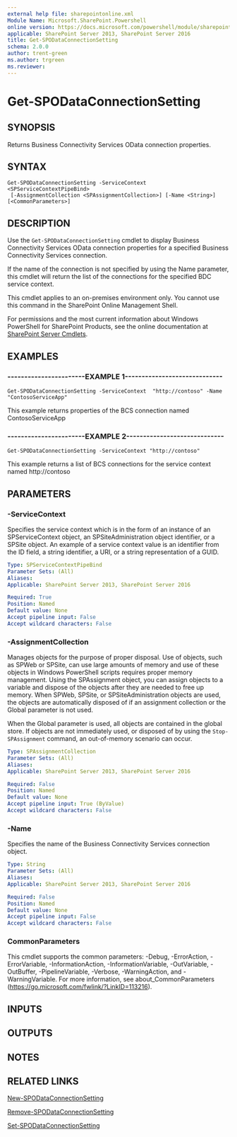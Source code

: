 ```yaml
---
external help file: sharepointonline.xml
Module Name: Microsoft.SharePoint.Powershell
online version: https://docs.microsoft.com/powershell/module/sharepoint-server/get-spodataconnectionsetting
applicable: SharePoint Server 2013, SharePoint Server 2016
title: Get-SPODataConnectionSetting
schema: 2.0.0
author: trent-green
ms.author: trgreen
ms.reviewer:
---
```


# Get-SPODataConnectionSetting

## SYNOPSIS

Returns Business Connectivity Services OData connection properties.


## SYNTAX

```
Get-SPODataConnectionSetting -ServiceContext <SPServiceContextPipeBind>
 [-AssignmentCollection <SPAssignmentCollection>] [-Name <String>] [<CommonParameters>]
```

## DESCRIPTION
Use the `Get-SPODataConnectionSetting` cmdlet to display Business Connectivity Services OData connection properties for a specified Business Connectivity Services connection.

If the name of the connection is not specified by using the Name parameter, this cmdlet will return the list of the connections for the specified BDC service context.

This cmdlet applies to an on-premises environment only.
You cannot use this command in the SharePoint Online Management Shell.

For permissions and the most current information about Windows PowerShell for SharePoint Products, see the online documentation at [SharePoint Server Cmdlets](https://go.microsoft.com/fwlink/p/?LinkId=251831).


## EXAMPLES

### -----------------------EXAMPLE 1-----------------------------
```
Get-SPODataConnectionSetting -ServiceContext  "http://contoso" -Name "ContosoServiceApp"
```

This example returns properties of the BCS connection named ContosoServiceApp

### -----------------------EXAMPLE 2-----------------------------
```
Get-SPODataConnectionSetting -ServiceContext "http://contoso"
```

This example returns a list of BCS connections for the service context named http://contoso


## PARAMETERS

### -ServiceContext
Specifies the service context which is in the form of an instance of an SPServiceContext object, an SPSiteAdministration object identifier, or a SPSite object.
An example of a service context value is an identifier from the ID field, a string identifier, a URI, or a string representation of a GUID.


```yaml
Type: SPServiceContextPipeBind
Parameter Sets: (All)
Aliases: 
Applicable: SharePoint Server 2013, SharePoint Server 2016

Required: True
Position: Named
Default value: None
Accept pipeline input: False
Accept wildcard characters: False
```

### -AssignmentCollection
Manages objects for the purpose of proper disposal.
Use of objects, such as SPWeb or SPSite, can use large amounts of memory and use of these objects in Windows PowerShell scripts requires proper memory management.
Using the SPAssignment object, you can assign objects to a variable and dispose of the objects after they are needed to free up memory.
When SPWeb, SPSite, or SPSiteAdministration objects are used, the objects are automatically disposed of if an assignment collection or the Global parameter is not used.

When the Global parameter is used, all objects are contained in the global store.
If objects are not immediately used, or disposed of by using the `Stop-SPAssignment` command, an out-of-memory scenario can occur.


```yaml
Type: SPAssignmentCollection
Parameter Sets: (All)
Aliases: 
Applicable: SharePoint Server 2013, SharePoint Server 2016

Required: False
Position: Named
Default value: None
Accept pipeline input: True (ByValue)
Accept wildcard characters: False
```

### -Name
Specifies the name of the Business Connectivity Services connection object.


```yaml
Type: String
Parameter Sets: (All)
Aliases: 
Applicable: SharePoint Server 2013, SharePoint Server 2016

Required: False
Position: Named
Default value: None
Accept pipeline input: False
Accept wildcard characters: False
```

### CommonParameters
This cmdlet supports the common parameters: -Debug, -ErrorAction, -ErrorVariable, -InformationAction, -InformationVariable, -OutVariable, -OutBuffer, -PipelineVariable, -Verbose, -WarningAction, and -WarningVariable. For more information, see about_CommonParameters (https://go.microsoft.com/fwlink/?LinkID=113216).

## INPUTS

## OUTPUTS

## NOTES

## RELATED LINKS

[New-SPODataConnectionSetting](xref:SharePointOnlinePowerShell.New-SPODataConnectionSetting)

[Remove-SPODataConnectionSetting](xref:SharePointOnlinePowerShell.Remove-SPODataConnectionSetting)

[Set-SPODataConnectionSetting](xref:SharePointOnlinePowerShell.Set-SPODataConnectionSetting)
